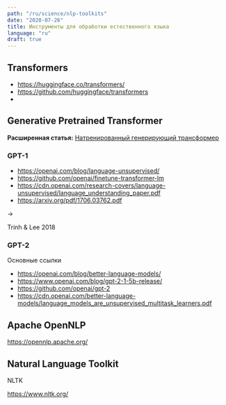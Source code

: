 ```yaml
---
path: "/ru/science/nlp-toolkits"
date: "2020-07-26"
title: Инструменты для обработки естественного языка
language: "ru"
draft: true
---
```



## Transformers

- https://huggingface.co/transformers/
- https://github.com/huggingface/transformers
- 


## Generative Pretrained Transformer

**Расширенная статья:** [Натренированный генерирующий трансформер](/ru/science/nlp-gpt-2)


### GPT-1

- https://openai.com/blog/language-unsupervised/
- https://github.com/openai/finetune-transformer-lm
- https://cdn.openai.com/research-covers/language-unsupervised/language_understanding_paper.pdf
- https://arxiv.org/pdf/1706.03762.pdf

->

Trinh & Lee 2018


### GPT-2

Основные ссылки

- https://openai.com/blog/better-language-models/
- https://www.openai.com/blog/gpt-2-1-5b-release/
- https://github.com/openai/gpt-2
- https://cdn.openai.com/better-language-models/language_models_are_unsupervised_multitask_learners.pdf



## Apache OpenNLP

https://opennlp.apache.org/


## Natural Language Toolkit

NLTK

https://www.nltk.org/